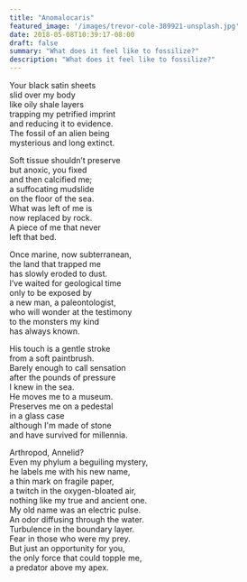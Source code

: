 ```yaml
---
title: "Anomalocaris"
featured_image: '/images/trevor-cole-389921-unsplash.jpg'
date: 2018-05-08T10:39:17-08:00
draft: false
summary: "What does it feel like to fossilize?"
description: "What does it feel like to fossilize?"
---
```


Your black satin sheets\
slid over my body\
like oily shale layers\
trapping my petrified imprint\
and reducing it to evidence.\
The fossil of an alien being\
mysterious and long extinct.

Soft tissue shouldn’t preserve\
but anoxic, you fixed\
and then calcified me;\
a suffocating mudslide\
on the floor of the sea.\
What was left of me is\
now replaced by rock.\
A piece of me that never\
left that bed.

Once marine, now subterranean,\
the land that trapped me\
has slowly eroded to dust.\
I’ve waited for geological time\
only to be exposed by\
a new man, a paleontologist,\
who will wonder at the testimony\
to the monsters my kind\
has always known.

His touch is a gentle stroke\
from a soft paintbrush.\
Barely enough to call sensation\
after the pounds of pressure\
I knew in the sea.\
He moves me to a museum.\
Preserves me on a pedestal\
in a glass case\
although I'm made of stone\
and have survived for millennia.

Arthropod, Annelid?\
Even my phylum a beguiling mystery,\
he labels me with his new name,\
a thin mark on fragile paper,\
a twitch in the oxygen-bloated air,\
nothing like my true and ancient one.\
My old name was an electric pulse.\
An odor diffusing through the water.\
Turbulence in the boundary layer.\
Fear in those who were my prey.\
But just an opportunity for you,\
the only force that could topple me,\
a predator above my apex.

